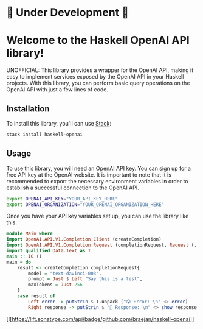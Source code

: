 
# :construction: Under Development :construction:
# Welcome to the Haskell OpenAI API library!

UNOFFICIAL: This library provides a wrapper for the OpenAI API, making it easy to implement services exposed by the OpenAI API in your Haskell projects. With this library, you can perform basic query operations on the OpenAI API with just a few lines of code.

## Installation

To install this library, you'll can use [Stack](https://docs.haskellstack.org/en/stable/README/):

```bash
stack install haskell-openai
```

## Usage

To use this library, you will need an OpenAI API key. You can sign up for a free API key at the OpenAI website.
It is important to note that it is recommended to export the necessary environment variables in order to establish a successful connection to the OpenAI API.
```bash
export OPENAI_API_KEY="YOUR_API_KEY_HERE"
export OPENAI_ORGANIZATION="YOUR_OPENAI_ORGANIZATION_HERE"
```
Once you have your API key variables set up, you can use the library like this:

```haskell
module Main where
import OpenAI.API.V1.Completion.Client (createCompletion)
import OpenAI.API.V1.Completion.Request (completionRequest, Request (..))
import qualified Data.Text as T
main :: IO ()
main = do
    result <- createCompletion completionRequest{
        model = "text-davinci-003",
        prompt = Just $ Left "Say this is a test",
        maxTokens = Just 256
    }
    case result of
        Left error -> putStrLn $ T.unpack ("😰 Error: \n" <> error)
        Right response -> putStrLn $ "🫡 Response: \n" <> show response
```
[![https://lift.sonatype.com/api/badge/github.com/braejan/haskell-openai]]
